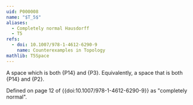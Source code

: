 ```yaml
---
uid: P000008
name: "$T_5$"
aliases:
  - Completely normal Hausdorff
  - T5
refs:
  - doi: 10.1007/978-1-4612-6290-9
    name: Counterexamples in Topology
mathlib: T5Space
---
```


A space which is both {P14} and {P3}. 
Equivalently, a space that is both {P14} and {P2}.

Defined on page 12 of {{doi:10.1007/978-1-4612-6290-9}} as "completely normal".
